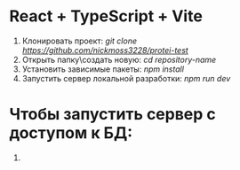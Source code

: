 # React + TypeScript + Vite
1. Клонировать проект: *git clone https://github.com/nickmoss3228/protei-test*
2. Открыть папку\создать новую: *cd repository-name*
3. Установить зависимые пакеты:  *npm install*
4. Запустить сервер локальной разработки: *npm run dev*

# Чтобы запустить сервер с доступом к БД:

1. 
